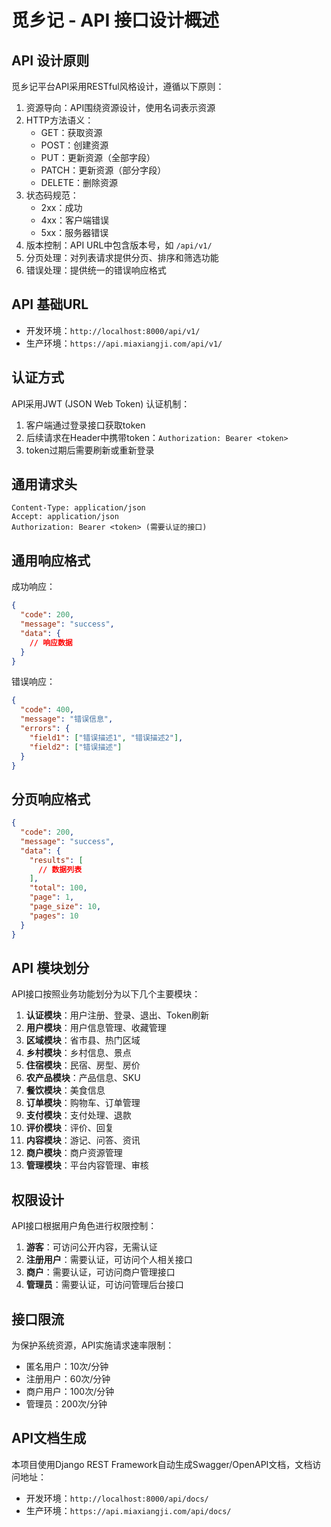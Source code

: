 # 觅乡记 - API 接口设计概述

## API 设计原则

觅乡记平台API采用RESTful风格设计，遵循以下原则：

1. 资源导向：API围绕资源设计，使用名词表示资源
2. HTTP方法语义：
   - GET：获取资源
   - POST：创建资源
   - PUT：更新资源（全部字段）
   - PATCH：更新资源（部分字段）
   - DELETE：删除资源
3. 状态码规范：
   - 2xx：成功
   - 4xx：客户端错误
   - 5xx：服务器错误
4. 版本控制：API URL中包含版本号，如 `/api/v1/`
5. 分页处理：对列表请求提供分页、排序和筛选功能
6. 错误处理：提供统一的错误响应格式

## API 基础URL

- 开发环境：`http://localhost:8000/api/v1/`
- 生产环境：`https://api.miaxiangji.com/api/v1/`

## 认证方式

API采用JWT (JSON Web Token) 认证机制：

1. 客户端通过登录接口获取token
2. 后续请求在Header中携带token：`Authorization: Bearer <token>`
3. token过期后需要刷新或重新登录

## 通用请求头

```
Content-Type: application/json
Accept: application/json
Authorization: Bearer <token> (需要认证的接口)
```

## 通用响应格式

成功响应：
```json
{
  "code": 200,
  "message": "success",
  "data": {
    // 响应数据
  }
}
```

错误响应：
```json
{
  "code": 400,
  "message": "错误信息",
  "errors": {
    "field1": ["错误描述1", "错误描述2"],
    "field2": ["错误描述"]
  }
}
```

## 分页响应格式

```json
{
  "code": 200,
  "message": "success",
  "data": {
    "results": [
      // 数据列表
    ],
    "total": 100,
    "page": 1,
    "page_size": 10,
    "pages": 10
  }
}
```

## API 模块划分

API接口按照业务功能划分为以下几个主要模块：

1. **认证模块**：用户注册、登录、退出、Token刷新
2. **用户模块**：用户信息管理、收藏管理
3. **区域模块**：省市县、热门区域
4. **乡村模块**：乡村信息、景点
5. **住宿模块**：民宿、房型、房价
6. **农产品模块**：产品信息、SKU
7. **餐饮模块**：美食信息
8. **订单模块**：购物车、订单管理
9. **支付模块**：支付处理、退款
10. **评价模块**：评价、回复
11. **内容模块**：游记、问答、资讯
12. **商户模块**：商户资源管理
13. **管理模块**：平台内容管理、审核

## 权限设计

API接口根据用户角色进行权限控制：

1. **游客**：可访问公开内容，无需认证
2. **注册用户**：需要认证，可访问个人相关接口
3. **商户**：需要认证，可访问商户管理接口
4. **管理员**：需要认证，可访问管理后台接口

## 接口限流

为保护系统资源，API实施请求速率限制：

- 匿名用户：10次/分钟
- 注册用户：60次/分钟
- 商户用户：100次/分钟
- 管理员：200次/分钟

## API文档生成

本项目使用Django REST Framework自动生成Swagger/OpenAPI文档，文档访问地址：

- 开发环境：`http://localhost:8000/api/docs/`
- 生产环境：`https://api.miaxiangji.com/api/docs/`
